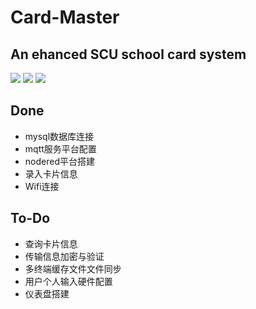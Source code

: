 # Card-Master

## An ehanced SCU school card system

<span><img src="https://img.shields.io/badge/-SCU-red?logo=github"></span>
<span><img src="https://img.shields.io/badge/Database-Mysql-orange?logo=mysql"><span>
<span><img src="https://img.shields.io/badge/Version-v0.0.1-green?logo=git"><span>

## Done 

- mysql数据库连接
- mqtt服务平台配置
- nodered平台搭建
- 录入卡片信息
- Wifi连接

## To-Do

- 查询卡片信息
- 传输信息加密与验证
- 多终端缓存文件文件同步
- 用户个人输入硬件配置
- 仪表盘搭建
